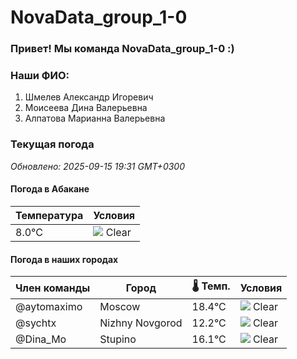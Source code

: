 # NovaData_group_1-0
### Привет! Мы команда NovaData_group_1-0 :)

### Наши ФИО:
1. Шмелев Александр Игоревич
2. Моисеева Дина Валерьевна
3. Алпатова Марианна Валерьевна

### Текущая погода
<!-- WEATHER:START -->
_Обновлено: 2025-09-15 19:31 GMT+0300_

#### Погода в Абакане

| Температура | Условия |
|-------------|----------|
| 8.0°C     | ![](https://cdn.weatherapi.com/weather/64x64/night/113.png) Clear |

#### Погода в наших городах

| Член команды  | Город               | 🌡️ Темп.  | Условия          |
|---------------|---------------------|-----------|--------------------|
| @aytomaximo    | Moscow              |   18.4°C | ![](https://cdn.weatherapi.com/weather/64x64/night/113.png) Clear        |
| @sychtx        | Nizhny Novgorod     |   12.2°C | ![](https://cdn.weatherapi.com/weather/64x64/night/113.png) Clear        |
| @Dina_Mo       | Stupino             |   16.1°C | ![](https://cdn.weatherapi.com/weather/64x64/night/113.png) Clear        |

<!-- WEATHER:END -->
